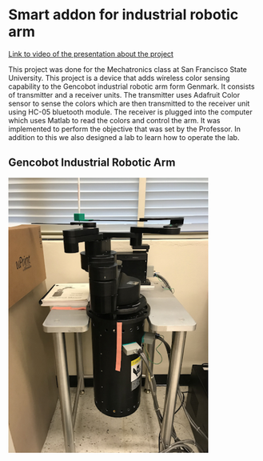# Smart addon for industrial robotic arm

[Link to video of the presentation about the project](https://youtu.be/1iEqpP3eKu0)

This project was done for the Mechatronics class at San Francisco State University. This project is a device that adds wireless color sensing capability to the Gencobot industrial robotic arm form Genmark. It consists of transmitter and a receiver units. The transmitter uses Adafruit Color sensor to sense the colors which are then transmitted to the receiver unit using HC-05 bluetooth module. The receiver is plugged into the computer which uses Matlab to read the colors and control the arm. It was implemented to perform the objective that was set by the Professor.
In addition to this we also designed a lab to learn how to operate the lab.

## Gencobot Industrial Robotic Arm 

<img src="/Images/robot.png" height= "550" width="400">
